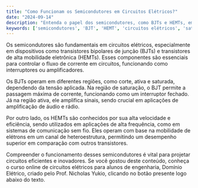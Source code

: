 ```yaml
---
title: "Como Funcionam os Semicondutores em Circuitos Elétricos?"
date: "2024-09-14"
description: "Entenda o papel dos semicondutores, como BJTs e HEMTs, em circuitos elétricos e suas características de operação."
keywords: ['semicondutores', 'BJT', 'HEMT', 'circuitos elétricos', 'saturado', 'tensão']
---
```


Os semicondutores são fundamentais em circuitos elétricos, especialmente em dispositivos como transistores bipolares de junção (BJTs) e transistores de alta mobilidade eletrônica (HEMTs). Esses componentes são essenciais para controlar o fluxo de corrente em circuitos, funcionando como interruptores ou amplificadores. 

Os BJTs operam em diferentes regiões, como corte, ativa e saturada, dependendo da tensão aplicada. Na região de saturação, o BJT permite a passagem máxima de corrente, funcionando como um interruptor fechado. Já na região ativa, ele amplifica sinais, sendo crucial em aplicações de amplificação de áudio e rádio.

Por outro lado, os HEMTs são conhecidos por sua alta velocidade e eficiência, sendo utilizados em aplicações de alta frequência, como em sistemas de comunicação sem fio. Eles operam com base na mobilidade de elétrons em um canal de heteroestrutura, permitindo um desempenho superior em comparação com outros transistores.

Compreender o funcionamento desses semicondutores é vital para projetar circuitos eficientes e inovadores. Se você gostou deste conteúdo, conheça o curso online de circuitos elétricos para alunos de engenharia, Domínio Elétrico, criado pelo Prof. Nicholas Yukio, clicando no botão presente logo abaixo do texto.